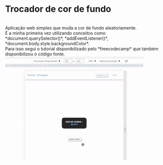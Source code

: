 <h1>Trocador de cor de fundo</h1><br/>
Aplicação web simples que muda a cor de fundo aleatoriamente.<br/>
É a minha primeira vez utilizando conceitos como 
*document.querySelector()*, *addEventListener()*,  *document.body.style.backgroundColor*. <br/>
Para isso segui o tutorial disponibilizado pelo *freecodecamp* que também disponibilizou o código fonte. 

<img src="to_readme/teste.gif">
